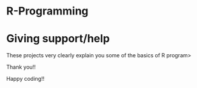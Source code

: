 # R-Programming

# Giving support/help

These projects very clearly explain you some of the basics of R program>

Thank you!!

Happy coding!!



